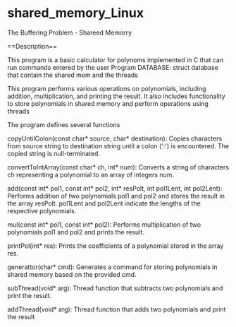# shared_memory_Linux
The Buffering Problem - Shareed Memorry

==Description==

This program is a basic calculator for polynoms implemented in C that can run commands entered by the user
Program DATABASE:
struct database that contain the shared mem and the threads


This program performs various operations on polynomials, including addition, multiplication, and printing the result. It also includes functionality to store polynomials in shared memory and perform operations using threads


The program defines several functions

copyUntilColon(const char* source, char* destination): Copies characters from source string to destination string until a colon (':') is encountered. The copied string is null-terminated.

convertToIntArray(const char* ch, int* num): Converts a string of characters ch representing a polynomial to an array of integers num.

add(const int* pol1, const int* pol2, int* resPolt, int pol1Lent, int pol2Lent): Performs addition of two polynomials pol1 and pol2 and stores the result in the array resPolt. pol1Lent and pol2Lent indicate the lengths of the respective polynomials.

mul(const int* pol1, const int* pol2): Performs multiplication of two polynomials pol1 and pol2 and prints the result.

printPol(int* res): Prints the coefficients of a polynomial stored in the array res.

generattor(char* cmd): Generates a command for storing polynomials in shared memory based on the provided cmd.

subThread(void* arg): Thread function that subtracts two polynomials and print the result.

addThread(void* arg): Thread function that adds two polynomials and print the result 

